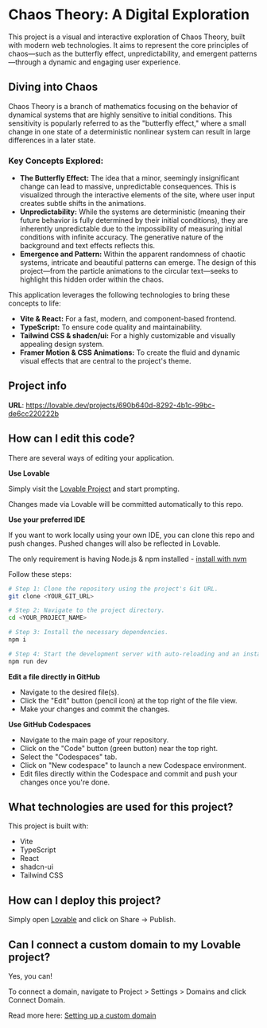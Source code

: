 # Chaos Theory: A Digital Exploration

This project is a visual and interactive exploration of Chaos Theory, built with modern web technologies. It aims to represent the core principles of chaos—such as the butterfly effect, unpredictability, and emergent patterns—through a dynamic and engaging user experience.

## Diving into Chaos

Chaos Theory is a branch of mathematics focusing on the behavior of dynamical systems that are highly sensitive to initial conditions. This sensitivity is popularly referred to as the "butterfly effect," where a small change in one state of a deterministic nonlinear system can result in large differences in a later state.

### Key Concepts Explored:

*   **The Butterfly Effect:** The idea that a minor, seemingly insignificant change can lead to massive, unpredictable consequences. This is visualized through the interactive elements of the site, where user input creates subtle shifts in the animations.
*   **Unpredictability:** While the systems are deterministic (meaning their future behavior is fully determined by their initial conditions), they are inherently unpredictable due to the impossibility of measuring initial conditions with infinite accuracy. The generative nature of the background and text effects reflects this.
*   **Emergence and Pattern:** Within the apparent randomness of chaotic systems, intricate and beautiful patterns can emerge. The design of this project—from the particle animations to the circular text—seeks to highlight this hidden order within the chaos.

This application leverages the following technologies to bring these concepts to life:

*   **Vite & React:** For a fast, modern, and component-based frontend.
*   **TypeScript:** To ensure code quality and maintainability.
*   **Tailwind CSS & shadcn/ui:** For a highly customizable and visually appealing design system.
*   **Framer Motion & CSS Animations:** To create the fluid and dynamic visual effects that are central to the project's theme.

## Project info

**URL**: https://lovable.dev/projects/690b640d-8292-4b1c-99bc-de6cc220222b

## How can I edit this code?

There are several ways of editing your application.

**Use Lovable**

Simply visit the [Lovable Project](https://lovable.dev/projects/690b640d-8292-4b1c-99bc-de6cc220222b) and start prompting.

Changes made via Lovable will be committed automatically to this repo.

**Use your preferred IDE**

If you want to work locally using your own IDE, you can clone this repo and push changes. Pushed changes will also be reflected in Lovable.

The only requirement is having Node.js & npm installed - [install with nvm](https://github.com/nvm-sh/nvm#installing-and-updating)

Follow these steps:

```sh
# Step 1: Clone the repository using the project's Git URL.
git clone <YOUR_GIT_URL>

# Step 2: Navigate to the project directory.
cd <YOUR_PROJECT_NAME>

# Step 3: Install the necessary dependencies.
npm i

# Step 4: Start the development server with auto-reloading and an instant preview.
npm run dev
```

**Edit a file directly in GitHub**

- Navigate to the desired file(s).
- Click the "Edit" button (pencil icon) at the top right of the file view.
- Make your changes and commit the changes.

**Use GitHub Codespaces**

- Navigate to the main page of your repository.
- Click on the "Code" button (green button) near the top right.
- Select the "Codespaces" tab.
- Click on "New codespace" to launch a new Codespace environment.
- Edit files directly within the Codespace and commit and push your changes once you're done.

## What technologies are used for this project?

This project is built with:

- Vite
- TypeScript
- React
- shadcn-ui
- Tailwind CSS

## How can I deploy this project?

Simply open [Lovable](https://lovable.dev/projects/690b640d-8292-4b1c-99bc-de6cc220222b) and click on Share -> Publish.

## Can I connect a custom domain to my Lovable project?

Yes, you can!

To connect a domain, navigate to Project > Settings > Domains and click Connect Domain.

Read more here: [Setting up a custom domain](https://docs.lovable.dev/tips-tricks/custom-domain#step-by-step-guide)
